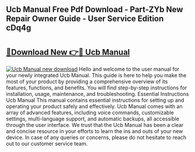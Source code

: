 ## Ucb Manual Free Pdf Download - Part-ZYb New Repair Owner Guide - User Service Edition cDq4g

# <h2><a href="http://cf18675.oget.top/?id=Ucb+Manual">🔗Download New 👉🔴 Ucb Manual</a></h2>

[![Ucb Manual new download](https://i.imgur.com/5g1atiW.png)](http://cf18675.oget.top/?id=Ucb+Manual)
Hello and welcome to the user manual for your newly integrated Ucb Manual. This guide is here to help you make the most of your product by providing a comprehensive overview of its features, functions, and benefits. You will find step-by-step instructions for installation, usage, maintenance, and troubleshooting. Essential Instructions Ucb Manual This manual contains essential instructions for setting up and operating your product safely and effectively. Ucb Manual comes with an array of advanced features, including voice commands, customizable settings, multi-language support, and automatic backups, all accessible through the user interface. We trust that the Ucb Manual has been a clear and concise resource in your efforts to learn the ins and outs of your new device. In case of any queries or concerns, please do not hesitate to reach out to our customer service team.
